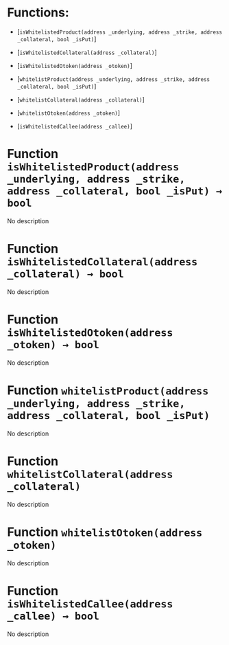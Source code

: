 # Functions:

- [`isWhitelistedProduct(address _underlying, address _strike, address _collateral, bool _isPut)`]

- [`isWhitelistedCollateral(address _collateral)`]

- [`isWhitelistedOtoken(address _otoken)`]

- [`whitelistProduct(address _underlying, address _strike, address _collateral, bool _isPut)`]

- [`whitelistCollateral(address _collateral)`]

- [`whitelistOtoken(address _otoken)`]

- [`isWhitelistedCallee(address _callee)`]

# Function `isWhitelistedProduct(address _underlying, address _strike, address _collateral, bool _isPut) → bool`

No description

# Function `isWhitelistedCollateral(address _collateral) → bool`

No description

# Function `isWhitelistedOtoken(address _otoken) → bool`

No description

# Function `whitelistProduct(address _underlying, address _strike, address _collateral, bool _isPut)`

No description

# Function `whitelistCollateral(address _collateral)`

No description

# Function `whitelistOtoken(address _otoken)`

No description

# Function `isWhitelistedCallee(address _callee) → bool`

No description
